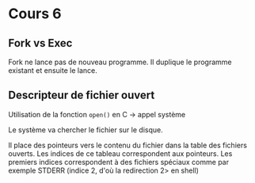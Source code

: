 # Cours 6

## Fork vs Exec

Fork ne lance pas de nouveau programme. Il duplique le programme existant et ensuite le lance.

## Descripteur de fichier ouvert

Utilisation de la fonction `open()` en C -> appel système

Le système va chercher le fichier sur le disque.

Il place des pointeurs vers le contenu du fichier dans la table des fichiers ouverts. Les indices de ce tableau correspondent
aux pointeurs. Les premiers indices correspondent à des fichiers spéciaux comme par exemple STDERR (indice 2, d'où la redirection 2> en shell)
